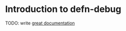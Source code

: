 # Introduction to defn-debug

TODO: write [great documentation](http://jacobian.org/writing/what-to-write/)
